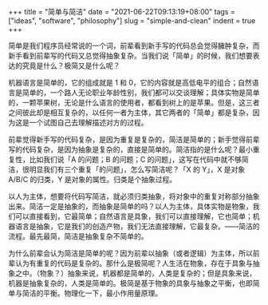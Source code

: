 +++
title = "简单与简洁"
date = "2021-06-22T09:13:19+08:00"
tags = ["ideas", "software", "philosophy"]
slug = "simple-and-clean"
indent = true
+++

简单是我们程序员经常说的一个词，前辈看到新手写的代码总会觉得臃肿复杂，而新手看到前辈写的代码又总觉得抽象复杂。当我们说「简单」的时候，我们想要表达的究竟是什么？极简又是什么呢？

机器语言是简单的，它的组成就是 1 和 0，它的内容就是高低电平的组合；自然语言是简单的，一个路人无论职业年龄性别，我们都可以交谈理解；具体实物是简单的，一颗苹果树，无论是什么语言的使用者，都看到树上的是苹果。但是，这三者之间彼此却是相互复杂的，以任何一者为主体，其它两者的「简单」都是复杂，因为这是一个试图自己去理解描述对方的过程。

前辈觉得新手写的代码复杂，是因为重复是复杂的，简洁是简单的；新手觉得前辈写的代码复杂，是因为抽象是复杂的，直接是简单的。简洁指的是什么呢？最小重复性，比如我们说「A 的问题；B 的问题；C 的问题」，这写在代码中就不够简洁，很明显我们有三个重复「的问题」，怎么写简洁呢？「X 的 Y」，X 是对象 A/B/C 的归类，Y 是对象的属性。归类是个抽象过程。

以人为主体，想要将代码写简洁，就必须归类抽象，将对象中的重复对称部分抽象出来。简洁一定是抽象的，而抽象是简单的吗？以人为主体，具体实物是物象，我们可以直接看到，它最简单；自然语言是具象，我们可以直接理解，它也简单；机器语言是抽象，它是我们的创造产物，我们无法直接理解，它最复杂。——简洁的流程。最先最简，简洁是抽象复杂不简单的。

为什么前辈会认为简洁是简单的呢？因为前辈以抽象（或者逻辑）为主体，所以前辈认为有重复的代码是复杂的。那什么是极简呢？人生活在物象，存在于具象与抽象之中。（物象？）抽象来说，机器都是简单的，人类是复杂的；但是具象来说，机器是抽象复杂的，人类是简单的。极简是基于物象的具象与抽象之平衡，也即简单与简洁的平衡。物理化一下，最小作用量原理。
